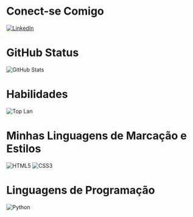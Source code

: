 # Conect-se Comigo
[![LinkedIn](https://img.shields.io/badge/LinkedIn-000?style=for-the-badge&logo=linkedin&logoColor=0E76A8)](https://www.linkedin.com/in/cristhian-lauriano-545489203)
# GitHub Status
![GitHub Stats](https://github-readme-stats.vercel.app/api?username=Lauriano&theme=transparent&bg_color=400&border_color=30A3DC&show_icons=true&icon_color=30A3DC&title_color=E94D5F&text_color=FFF)

# Habilidades
![Top Lan](https://github-readme-stats-git-masterrstaa-rickstaa.vercel.app/api/top-langs/?username=Lauriano29&bg_color=400&border_color=30A3DC&title_color=E94D5F&text_color=FFF)

# Minhas Linguagens de Marcação e Estilos
![HTML5](https://img.shields.io/badge/HTML5-000?style=for-the-badge&logo=html5) ![CSS3](https://img.shields.io/badge/CSS3-000?style=for-the-badge&logo=css3&logoColor=264CE4)
# Linguagens de Programação
![Python](https://img.shields.io/badge/Python-000?style=for-the-badge&logo=python)
